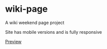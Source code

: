 # wiki-page
 A wiki weekend page project

Site has mobile versions and is fully responsive

[Preview](https://youtu.be/JnLYebfBczM)
